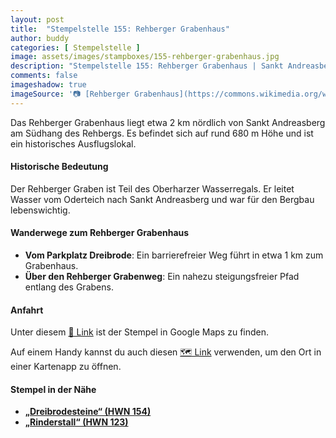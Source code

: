 ```yaml
---
layout: post
title:  "Stempelstelle 155: Rehberger Grabenhaus"
author: buddy
categories: [ Stempelstelle ]
image: assets/images/stampboxes/155-rehberger-grabenhaus.jpg
description: "Stempelstelle 155: Rehberger Grabenhaus | Sankt Andreasberg"
comments: false
imageshadow: true
imageSource: '📷 [Rehberger Grabenhaus](https://commons.wikimedia.org/wiki/File:Rehberger_Grabenhaus.jpg) von Der ursprünglich hochladende Benutzer war <a href="https://en.wikipedia.org/wiki/de:User:Hejkal" class="extiw" title="w:de:User:Hejkal">Hejkal</a> in der <a href="https://en.wikipedia.org/wiki/de:" class="extiw" title="w:de:">Wikipedia auf Deutsch</a> unter Lizenz [CC BY-SA 2.0 de](https://creativecommons.org/licenses/by-sa/2.0/de/deed.en)'
---
```


Das Rehberger Grabenhaus liegt etwa 2 km nördlich von Sankt Andreasberg am Südhang des Rehbergs. Es befindet sich auf rund 680 m Höhe und ist ein historisches Ausflugslokal. 

#### Historische Bedeutung

Der Rehberger Graben ist Teil des Oberharzer Wasserregals. Er leitet Wasser vom Oderteich nach Sankt Andreasberg und war für den Bergbau lebenswichtig. 

#### Wanderwege zum Rehberger Grabenhaus

- **Vom Parkplatz Dreibrode**: Ein barrierefreier Weg führt in etwa 1 km zum Grabenhaus. 
- **Über den Rehberger Grabenweg**: Ein nahezu steigungsfreier Pfad entlang des Grabens. 

#### Anfahrt

Unter diesem [📍 Link](https://www.google.com/maps/dir/?api=1&origin=&destination=51.72925%2C%2010.53807) ist der Stempel in Google Maps zu finden.

<div class="android-only">
  Auf einem Handy kannst du auch diesen 
  <a href="geo:51.72925,10.53807">🗺️ Link</a> 
  verwenden, um den Ort in einer Kartenapp zu öffnen.
  <p></p>
</div>

#### Stempel in der Nähe

- [**„Dreibrodesteine“ (HWN 154)**](/stempelstelle-154-dreibrodesteine)
- [**„Rinderstall“ (HWN 123)**](/stempelstelle-123-rinderstall)
